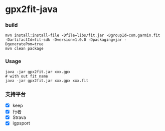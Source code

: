 # gpx2fit-java

### build

```
mvn install:install-file -Dfile=libs/fit.jar -DgroupId=com.garmin.fit -DartifactId=fit-sdk -Dversion=1.0.0 -Dpackaging=jar -DgeneratePom=true
mvn clean package
```


### Usage

```
java -jar gpx2fit.jar xxx.gpx
# with out fit name
java -jar gpx2fit.jar xxx.gpx xxx.fit
```

### 支持平台

- [x] keep
- [x] 行者
- [x] Strava
- [x] igpsport
